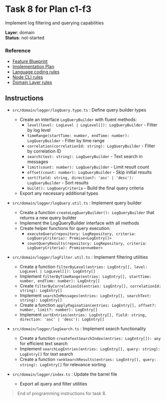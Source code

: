 # Task 8 for Plan c1-f3

Implement log filtering and querying capabilities

**Layer**: domain  
**Status**: not-started

### Reference

- [Feature Blueprint](/docs/f3-logging.blueprint.md)
- [Implementation Plan](/containers/c1-node-cli/docs/f3-logging.plan.md)
- [Language coding rules](/containers/c1-node-cli/.ai/rules/0-typescript.rules.md)  
- [Node CLI rules](/containers/c1-node-cli/.ai/rules/1-node-cli.rules.md)
- [Domain Layer rules](/containers/c1-node-cli/.ai/rules/3-domain-layer.rules.md)

## Instructions

- `src/domain/logger/logQuery.type.ts` : Define query builder types
  - Create an interface `LogQueryBuilder` with fluent methods:
    - `level(level: LogLevel | LogLevel[]): LogQueryBuilder` - Filter by log level
    - `timeRange(startTime: number, endTime: number): LogQueryBuilder` - Filter by time range
    - `correlation(correlationId: string): LogQueryBuilder` - Filter by correlation ID
    - `search(text: string): LogQueryBuilder` - Text search in messages
    - `limit(count: number): LogQueryBuilder` - Limit result count
    - `offset(count: number): LogQueryBuilder` - Skip initial results
    - `sort(field: string, direction?: 'asc' | 'desc'): LogQueryBuilder` - Sort results
    - `build(): LogQueryCriteria` - Build the final query criteria
  - Export any necessary additional types

- `src/domain/logger/logQuery.util.ts` : Implement query builder
  - Create a function `createLogQueryBuilder(): LogQueryBuilder` that returns a new query builder
  - Implement the LogQueryBuilder interface with all methods
  - Create helper functions for query execution:
    - `executeQuery(repository: LogRepository, criteria: LogQueryCriteria): Promise<LogEntry[]>`
    - `countQueryResults(repository: LogRepository, criteria: LogQueryCriteria): Promise<number>`

- `src/domain/logger/logFilter.util.ts` : Implement filtering utilities
  - Create a function `filterByLevel(entries: LogEntry[], level: LogLevel | LogLevel[]): LogEntry[]`
  - Implement `filterByTimeRange(entries: LogEntry[], startTime: number, endTime: number): LogEntry[]`
  - Create `filterByCorrelationId(entries: LogEntry[], correlationId: string): LogEntry[]`
  - Implement `searchInMessages(entries: LogEntry[], searchText: string): LogEntry[]`
  - Create a function `applyPagination(entries: LogEntry[], offset?: number, limit?: number): LogEntry[]`
  - Implement `sortEntries(entries: LogEntry[], field: string, direction: 'asc' | 'desc'): LogEntry[]`

- `src/domain/logger/logSearch.ts` : Implement search functionality
  - Create a function `createTextSearchIndex(entries: LogEntry[]): any` for efficient text search
  - Implement `searchLogEntries(entries: LogEntry[], query: string): LogEntry[]` for text search
  - Create a function `rankSearchResults(entries: LogEntry[], query: string): LogEntry[]` for relevance sorting

- `src/domain/logger/index.ts` : Update the barrel file
  - Export all query and filter utilities

> End of programming instructions for task 8. 